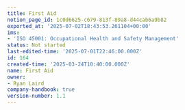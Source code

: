```yaml
---
title: First Aid
notion_page_id: 1c0d6625-c679-813f-89a8-d44cab6a9b82
exported_at: '2025-07-02T18:43:53.261104+00:00'
ims:
- 'ISO 45001: Occupational Health and Safety Management'
status: Not started
last-edited-time: '2025-07-01T22:46:00.000Z'
id: 164
created-time: '2025-03-24T10:40:00.000Z'
name: First Aid
owner:
- Ryan Laird
company-handbook: true
version-number: 1.1
---
```


<!-- Unsupported block type: unsupported -->